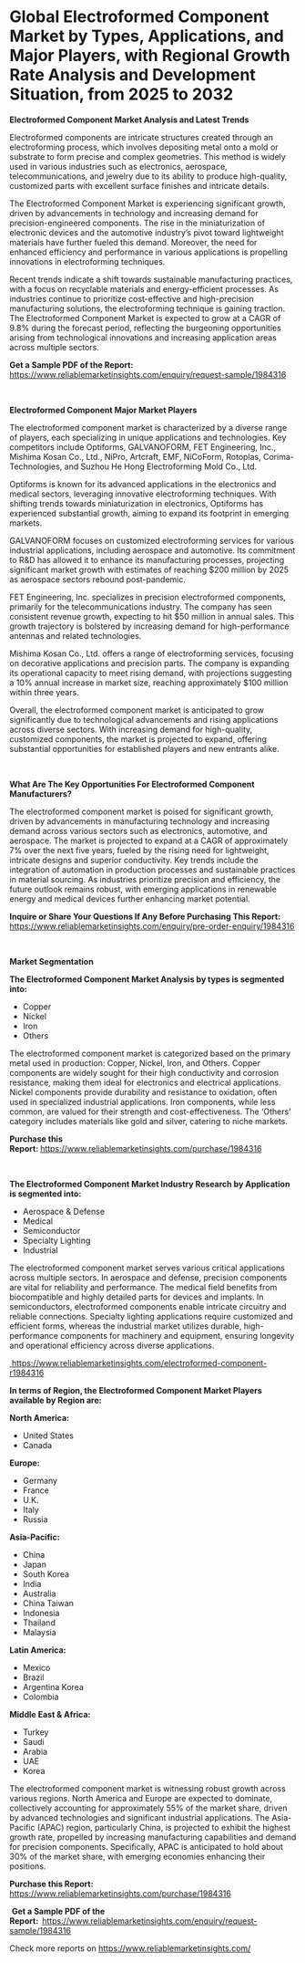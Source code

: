 <p><h1>Global Electroformed Component Market by Types, Applications, and Major Players, with Regional Growth Rate Analysis and Development Situation, from 2025 to 2032</h1></p><p><strong>Electroformed Component Market Analysis and Latest Trends</strong></p>
<p><p>Electroformed components are intricate structures created through an electroforming process, which involves depositing metal onto a mold or substrate to form precise and complex geometries. This method is widely used in various industries such as electronics, aerospace, telecommunications, and jewelry due to its ability to produce high-quality, customized parts with excellent surface finishes and intricate details.</p><p>The Electroformed Component Market is experiencing significant growth, driven by advancements in technology and increasing demand for precision-engineered components. The rise in the miniaturization of electronic devices and the automotive industry’s pivot toward lightweight materials have further fueled this demand. Moreover, the need for enhanced efficiency and performance in various applications is propelling innovations in electroforming techniques.</p><p>Recent trends indicate a shift towards sustainable manufacturing practices, with a focus on recyclable materials and energy-efficient processes. As industries continue to prioritize cost-effective and high-precision manufacturing solutions, the electroforming technique is gaining traction. The Electroformed Component Market is expected to grow at a CAGR of 9.8% during the forecast period, reflecting the burgeoning opportunities arising from technological innovations and increasing application areas across multiple sectors.</p></p>
<p><strong>Get a Sample PDF of the Report:&nbsp;</strong> <a href="https://www.reliablemarketinsights.com/enquiry/request-sample/1984316?utm_campaign=2013&utm_medium=2&utm_source=Github&utm_content=ia&utm_term=02032025&utm_id=electroformed-component">https://www.reliablemarketinsights.com/enquiry/request-sample/1984316</a></p>
<p>&nbsp;</p>
<p><strong>Electroformed Component Major Market Players</strong></p>
<p><p>The electroformed component market is characterized by a diverse range of players, each specializing in unique applications and technologies. Key competitors include Optiforms, GALVANOFORM, FET Engineering, Inc., Mishima Kosan Co., Ltd., NiPro, Artcraft, EMF, NiCoForm, Rotoplas, Corima-Technologies, and Suzhou He Hong Electroforming Mold Co., Ltd. </p><p>Optiforms is known for its advanced applications in the electronics and medical sectors, leveraging innovative electroforming techniques. With shifting trends towards miniaturization in electronics, Optiforms has experienced substantial growth, aiming to expand its footprint in emerging markets.</p><p>GALVANOFORM focuses on customized electroforming services for various industrial applications, including aerospace and automotive. Its commitment to R&D has allowed it to enhance its manufacturing processes, projecting significant market growth with estimates of reaching $200 million by 2025 as aerospace sectors rebound post-pandemic.</p><p>FET Engineering, Inc. specializes in precision electroformed components, primarily for the telecommunications industry. The company has seen consistent revenue growth, expecting to hit $50 million in annual sales. This growth trajectory is bolstered by increasing demand for high-performance antennas and related technologies.</p><p>Mishima Kosan Co., Ltd. offers a range of electroforming services, focusing on decorative applications and precision parts. The company is expanding its operational capacity to meet rising demand, with projections suggesting a 10% annual increase in market size, reaching approximately $100 million within three years.</p><p>Overall, the electroformed component market is anticipated to grow significantly due to technological advancements and rising applications across diverse sectors. With increasing demand for high-quality, customized components, the market is projected to expand, offering substantial opportunities for established players and new entrants alike.</p></p>
<p>&nbsp;</p>
<p><strong>What Are The Key Opportunities For Electroformed Component Manufacturers?</strong></p>
<p><p>The electroformed component market is poised for significant growth, driven by advancements in manufacturing technology and increasing demand across various sectors such as electronics, automotive, and aerospace. The market is projected to expand at a CAGR of approximately 7% over the next five years, fueled by the rising need for lightweight, intricate designs and superior conductivity. Key trends include the integration of automation in production processes and sustainable practices in material sourcing. As industries prioritize precision and efficiency, the future outlook remains robust, with emerging applications in renewable energy and medical devices further enhancing market potential.</p></p>
<p><strong>Inquire or Share Your Questions If Any Before Purchasing This Report:</strong> <a href="https://www.reliablemarketinsights.com/enquiry/pre-order-enquiry/1984316?utm_campaign=2013&utm_medium=2&utm_source=Github&utm_content=ia&utm_term=02032025&utm_id=electroformed-component">https://www.reliablemarketinsights.com/enquiry/pre-order-enquiry/1984316</a></p>
<p>&nbsp;</p>
<p><strong>Market Segmentation</strong></p>
<p><strong>The Electroformed Component Market Analysis by types is segmented into:</strong></p>
<p><ul><li>Copper</li><li>Nickel</li><li>Iron</li><li>Others</li></ul></p>
<p><p>The electroformed component market is categorized based on the primary metal used in production: Copper, Nickel, Iron, and Others. Copper components are widely sought for their high conductivity and corrosion resistance, making them ideal for electronics and electrical applications. Nickel components provide durability and resistance to oxidation, often used in specialized industrial applications. Iron components, while less common, are valued for their strength and cost-effectiveness. The ‘Others’ category includes materials like gold and silver, catering to niche markets.</p></p>
<p><strong>Purchase this Report:&nbsp;</strong><a href="https://www.reliablemarketinsights.com/purchase/1984316?utm_campaign=2013&utm_medium=2&utm_source=Github&utm_content=ia&utm_term=02032025&utm_id=electroformed-component">https://www.reliablemarketinsights.com/purchase/1984316</a></p>
<p>&nbsp;</p>
<p><strong>The Electroformed Component Market Industry Research by Application is segmented into:</strong></p>
<p><ul><li>Aerospace & Defense</li><li>Medical</li><li>Semiconductor</li><li>Specialty Lighting</li><li>Industrial</li></ul></p>
<p><p>The electroformed component market serves various critical applications across multiple sectors. In aerospace and defense, precision components are vital for reliability and performance. The medical field benefits from biocompatible and highly detailed parts for devices and implants. In semiconductors, electroformed components enable intricate circuitry and reliable connections. Specialty lighting applications require customized and efficient forms, whereas the industrial market utilizes durable, high-performance components for machinery and equipment, ensuring longevity and operational efficiency across diverse applications.</p></p>
<p><a href="https://www.reliablemarketinsights.com/electroformed-component-r1984316?utm_campaign=2013&utm_medium=2&utm_source=Github&utm_content=ia&utm_term=02032025&utm_id=electroformed-component">&nbsp;https://www.reliablemarketinsights.com/electroformed-component-r1984316</a></p>
<p><strong>In terms of Region, the Electroformed Component Market Players available by Region are:</strong></p>
<p>
    <p> <strong> North America: </strong>
        <ul>
            <li>United States</li>
            <li>Canada</li>
        </ul>
        </p> 
    <p> <strong> Europe: </strong>
        <ul>
            <li>Germany</li>
            <li>France</li>
            <li>U.K.</li>
            <li>Italy</li>
            <li>Russia</li>
        </ul>
        </p> 
    <p> <strong> Asia-Pacific: </strong>
        <ul>
            <li>China</li>
            <li>Japan</li>
            <li>South Korea</li>
            <li>India</li>
            <li>Australia</li>
            <li>China Taiwan</li>
            <li>Indonesia</li>
            <li>Thailand</li>
            <li>Malaysia</li>
        </ul>
        </p> 
    <p> <strong> Latin America: </strong>
        <ul>
            <li>Mexico</li>
            <li>Brazil</li>
            <li>Argentina Korea</li>
            <li>Colombia</li>
        </ul>
        </p> 
    <p> <strong> Middle East & Africa: </strong>
        <ul>
            <li>Turkey</li>
            <li>Saudi</li>
            <li>Arabia</li>
            <li>UAE</li>
            <li>Korea</li>
        </ul>
    </p>
    </p>
<p><p>The electroformed component market is witnessing robust growth across various regions. North America and Europe are expected to dominate, collectively accounting for approximately 55% of the market share, driven by advanced technologies and significant industrial applications. The Asia-Pacific (APAC) region, particularly China, is projected to exhibit the highest growth rate, propelled by increasing manufacturing capabilities and demand for precision components. Specifically, APAC is anticipated to hold about 30% of the market share, with emerging economies enhancing their positions.</p></p>
<p><strong>Purchase this Report: </strong><a href="https://www.reliablemarketinsights.com/purchase/1984316?utm_campaign=2013&utm_medium=2&utm_source=Github&utm_content=ia&utm_term=02032025&utm_id=electroformed-component">https://www.reliablemarketinsights.com/purchase/1984316</a></p>
<p>&nbsp;<strong>Get a Sample PDF of the Report:&nbsp;&nbsp;</strong><a href="https://www.reliablemarketinsights.com/enquiry/request-sample/1984316?utm_campaign=2013&utm_medium=2&utm_source=Github&utm_content=ia&utm_term=02032025&utm_id=electroformed-component">https://www.reliablemarketinsights.com/enquiry/request-sample/1984316</a></p>
<p><strong></strong></p>
<p>Check more reports on <a href="https://www.reliablemarketinsights.com/?utm_campaign=2013&utm_medium=2&utm_source=Github&utm_content=ia&utm_term=02032025&utm_id=electroformed-component">https://www.reliablemarketinsights.com/</a></p>